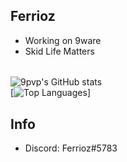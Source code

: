 ## Ferrioz
- Working on 9ware
- Skid Life Matters<br>
######
![9pvp's GitHub stats](https://github-readme-stats.vercel.app/api?username=9pvp&theme=discord_old_blurple&show_icons=false)
<br>
[![Top Languages](https://github-readme-stats.vercel.app/api/top-langs/?username=9pvp&theme=discord_old_blurple&show_icons=false)]
## Info
 - Discord: Ferrioz#5783
